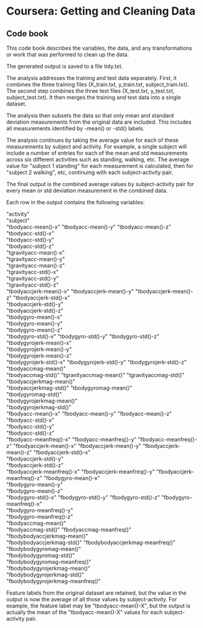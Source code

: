 # Coursera: Getting and Cleaning Data
## Code book

This code book describes the variables, the data, and any transformations or work that was performed to clean up the data.

The generated output is saved to a file tidy.txt. 

The analysis addresses the training and test data separately. First, it combines the three training files (X_train.txt, y_train.txt, subject_train.txt). The second step combines the three test files (X_test.txt, y_test.txt, subject_test.txt). It then merges the training and test data into a single dataset.

The analysis then subsets the data so that only mean and standard deviation measurements from the original data are included. This includes all measurements identified by -mean() or -std() labels.

The analysis continues by taking the average value for each of these measurements by subject and activity. For example, a single subject will include a number of entries for each of the mean and std measurements across six different activities such as standing, walking, etc. The average value for "subject 1 standing" for each measurement is calculated, then for "subject 2 walking", etc, continuing with each subject-activity pair.

The final output is the combined average values by subject-activity pair for every mean or std deviation measurement in the combined data. 

Each row in the output contains the following variables:

"activity"	
"subject"	
"tbodyacc-mean()-x"	
"tbodyacc-mean()-y"	
"tbodyacc-mean()-z"	
"tbodyacc-std()-x"	
"tbodyacc-std()-y"	
"tbodyacc-std()-z"	
"tgravityacc-mean()-x"	
"tgravityacc-mean()-y"	
"tgravityacc-mean()-z"	
"tgravityacc-std()-x"	
"tgravityacc-std()-y"	
"tgravityacc-std()-z"	
"tbodyaccjerk-mean()-x"	
"tbodyaccjerk-mean()-y"	
"tbodyaccjerk-mean()-z"	
"tbodyaccjerk-std()-x"	
"tbodyaccjerk-std()-y"	
"tbodyaccjerk-std()-z"	
"tbodygyro-mean()-x"	
"tbodygyro-mean()-y"	
"tbodygyro-mean()-z"	
"tbodygyro-std()-x"	
"tbodygyro-std()-y"	
"tbodygyro-std()-z"	
"tbodygyrojerk-mean()-x"	
"tbodygyrojerk-mean()-y"	
"tbodygyrojerk-mean()-z"	
"tbodygyrojerk-std()-x"	
"tbodygyrojerk-std()-y"	
"tbodygyrojerk-std()-z"	
"tbodyaccmag-mean()"	
"tbodyaccmag-std()"	
"tgravityaccmag-mean()"	
"tgravityaccmag-std()"	
"tbodyaccjerkmag-mean()"	
"tbodyaccjerkmag-std()"	
"tbodygyromag-mean()"	
"tbodygyromag-std()"	
"tbodygyrojerkmag-mean()"	
"tbodygyrojerkmag-std()"	
"fbodyacc-mean()-x"	
"fbodyacc-mean()-y"	
"fbodyacc-mean()-z"	
"fbodyacc-std()-x"	
"fbodyacc-std()-y"	
"fbodyacc-std()-z"	
"fbodyacc-meanfreq()-x"	
"fbodyacc-meanfreq()-y"	
"fbodyacc-meanfreq()-z"	
"fbodyaccjerk-mean()-x"	
"fbodyaccjerk-mean()-y"	
"fbodyaccjerk-mean()-z"	
"fbodyaccjerk-std()-x"	
"fbodyaccjerk-std()-y"	
"fbodyaccjerk-std()-z"	
"fbodyaccjerk-meanfreq()-x"	
"fbodyaccjerk-meanfreq()-y"	
"fbodyaccjerk-meanfreq()-z"	
"fbodygyro-mean()-x"	
"fbodygyro-mean()-y"	
"fbodygyro-mean()-z"	
"fbodygyro-std()-x"	
"fbodygyro-std()-y"	
"fbodygyro-std()-z"	
"fbodygyro-meanfreq()-x"	
"fbodygyro-meanfreq()-y"	
"fbodygyro-meanfreq()-z"	
"fbodyaccmag-mean()"	
"fbodyaccmag-std()"	
"fbodyaccmag-meanfreq()"	
"fbodybodyaccjerkmag-mean()"	
"fbodybodyaccjerkmag-std()"	
"fbodybodyaccjerkmag-meanfreq()"	
"fbodybodygyromag-mean()"	
"fbodybodygyromag-std()"	
"fbodybodygyromag-meanfreq()"	
"fbodybodygyrojerkmag-mean()"	
"fbodybodygyrojerkmag-std()"	
"fbodybodygyrojerkmag-meanfreq()"

Feature labels from the original dataset are retained, but the value in the output is now the average of all those values by subject-activity. For example, the feature label may be "tbodyacc-mean()-X", but the output is actually the mean of the "tbodyacc-mean()-X" values for each subject-activity pair.

